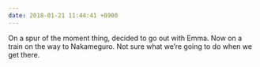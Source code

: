 ```yaml
---
date: 2018-01-21 11:44:41 +0900
---
```

On a spur of the moment thing, decided to go out with Emma. Now on a train on the way to Nakameguro. Not sure what we’re going to do when we get there.
